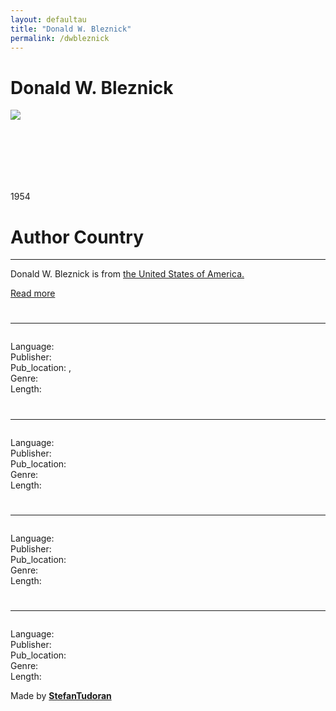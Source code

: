 ```yaml
---
layout: defaultau
title: "Donald W. Bleznick"
permalink: /dwbleznick
---
```

<!-- partial:index.partial.html -->
<div class="content">
    <h1>Donald W. Bleznick</h1>
    <div class="quote">
        <div><img src="NA" class="logo"></div>
    </div>
    <div class="timeline">
        <div style="padding-bottom:100px;"></div>
        <div class="block">
            <div class="date right"><p class="right"> 1954 </p></div>
            <div class="dot"></div>
            <div class="left first">
            <div class="author_country">
                <h1>Author Country</h1><hr>
            <div class="aclocation"><p>Donald W. Bleznick is from <a href="http://localhost:4000/1"> the United States of America.</a></p></div>
              <div class="acreadmore">   <a href="NA" target="_blank">Read more</a></div>
            </div>
            </div>
        </div>
        <div class="block">
            <div class="date left"><p class="left"></p></div>
            <div class="dot"></div>
            <div class="right">
                <h1></h1><hr>
                <p><img src=""></p>
                <p>
                Language: <br/>
                Publisher: <br/>
                Pub_location: , <br/>
                Genre: <br/>
                Length: </p>
            </div>
        </div>
        <div class="block">
            <div class="date right"><p class="right"></p></div>
            <div class="dot"></div>
            <div class="left hide">
                <h1></h1><hr>
                <p><img src=""></p>
                <p>Language: <br/>
                Publisher: <br/>
                Pub_location: <br/>
                Genre: <br/>
                Length: </p>
            </div>
        </div>
        <div class="block">
            <div class="date left"><p class="left"></p></div>
            <div class="dot"></div>
            <div class="right hide">
                <h1></h1><hr>
                <p><img src=""></p>
                <p>Language: <br/>
                Publisher: <br/>
                Pub_location: <br/>
                Genre: <br/>
                Length: </p>
            </div>
        </div>
        <div class="block">
            <div class="date right"><p class="right"></p></div>
            <div class="dot"></div>
            <div class="left hide">
                <h1></h1><hr>
                <p><img src=""></p>
                <p>Language: <br/>
                Publisher: <br/>
                Pub_location:  <br/>
                Genre: <br/>
                Length: </p>
            </div>
        </div>
        <div id="footer">
        <p id="copyright">Made by&nbsp;<strong><a href="https://www.linkedin.com/in/nicolae-stefan-tudoran-b02291127/" target="_blank">StefanTudoran</a></strong></p>
    </div>
</div>
<!-- partial -->
  <script src='https://cdnjs.cloudflare.com/ajax/libs/jquery/3.1.1/jquery.min.js'></script><script  src="assets/js/authorscript.js"></script>
